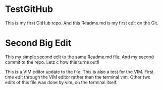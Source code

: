 TestGitHub
==========

This is my first GitHub repo. And this Readme.md is my first edit on the Git.

Second Big Edit
===============
This my simple second edit to the same Readme.md file. And my second commit to the repo. Letz c how this turns out!!


This is a VIM editor update to the file. This is also a test for the VIM. First time edit through the VIM editor rather than the terminal vim. Other two edits of this file was done by vim, on the terminal itself.
